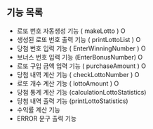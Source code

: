 ## 기능 목록
- 로또 번호 자동생성 기능 ( makeLotto ) O
- 생성된 로또 번호 출력 기능  ( printLottoList ) O
- 당첨 번호 입력 기능 ( EnterWinningNumber ) O
- 보너스 번호 입력 기능 (EnterBonusNumber) O
- 로또 구입 금액 입력 기능 ( purchaseAmount ) O
- 당첨 내역 계산 기능 ( checkLottoNumber ) O
- 로또 개수 계산 기능 ( lottoAmount ) O
- 당첨 통계 계산 기능 (calculationLottoStatistics)
- 당첨 내역 출력 기능 (printLottoStatistics)
- 수익률 계산 기능 
- ERROR 문구 출력 기능